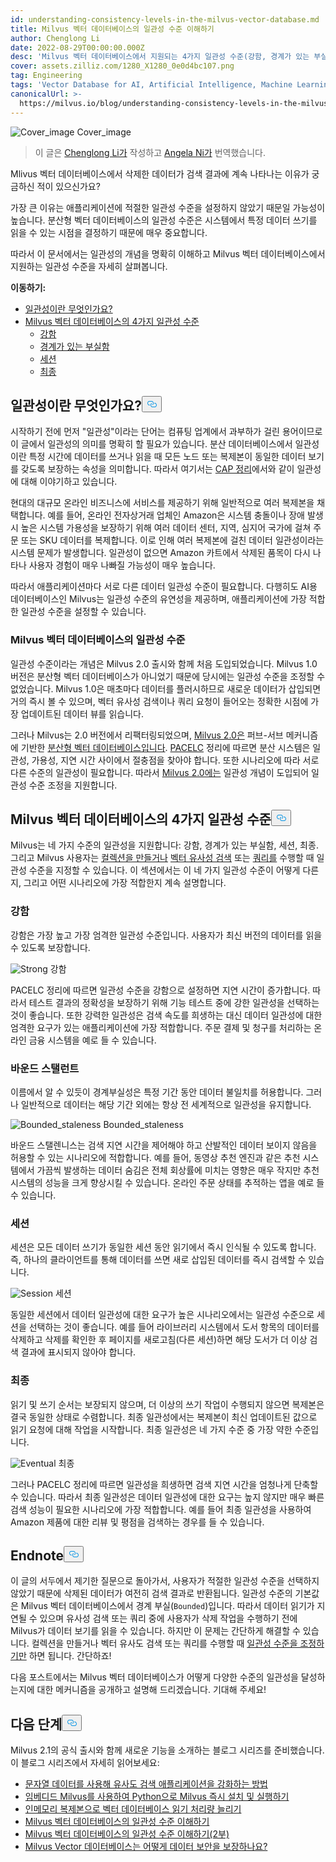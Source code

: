 ```yaml
---
id: understanding-consistency-levels-in-the-milvus-vector-database.md
title: Milvus 벡터 데이터베이스의 일관성 수준 이해하기
author: Chenglong Li
date: 2022-08-29T00:00:00.000Z
desc: 'Milvus 벡터 데이터베이스에서 지원되는 4가지 일관성 수준(강함, 경계가 있는 부실, 세션, 최종 지원)에 대해 알아보세요.'
cover: assets.zilliz.com/1280_X1280_0e0d4bc107.png
tag: Engineering
tags: 'Vector Database for AI, Artificial Intelligence, Machine Learning'
canonicalUrl: >-
  https://milvus.io/blog/understanding-consistency-levels-in-the-milvus-vector-database.md
---
```

<p>
  
   <span class="img-wrapper"> <img translate="no" src="https://assets.zilliz.com/1280_X1280_0e0d4bc107.png" alt="Cover_image" class="doc-image" id="cover_image" />
   </span> <span class="img-wrapper"> <span>Cover_image</span> </span></p>
<blockquote>
<p>이 글은 <a href="https://github.com/JackLCL">Chenglong Li가</a> 작성하고 <a href="https://www.linkedin.com/in/yiyun-n-2aa713163/">Angela Ni가</a> 번역했습니다.</p>
</blockquote>
<p>Mlivus 벡터 데이터베이스에서 삭제한 데이터가 검색 결과에 계속 나타나는 이유가 궁금하신 적이 있으신가요?</p>
<p>가장 큰 이유는 애플리케이션에 적절한 일관성 수준을 설정하지 않았기 때문일 가능성이 높습니다. 분산형 벡터 데이터베이스의 일관성 수준은 시스템에서 특정 데이터 쓰기를 읽을 수 있는 시점을 결정하기 때문에 매우 중요합니다.</p>
<p>따라서 이 문서에서는 일관성의 개념을 명확히 이해하고 Milvus 벡터 데이터베이스에서 지원하는 일관성 수준을 자세히 살펴봅니다.</p>
<p><strong>이동하기:</strong></p>
<ul>
<li><a href="#What-is-consistency">일관성이란 무엇인가요?</a></li>
<li><a href="#Four-levels-of-consistency-in-the-Milvus-vector-database">Milvus 벡터 데이터베이스의 4가지 일관성 수준</a><ul>
<li><a href="#Strong">강함</a></li>
<li><a href="#Bounded-staleness">경계가 있는 부실함</a></li>
<li><a href="#Session">세션</a></li>
<li><a href="#Eventual">최종</a></li>
</ul></li>
</ul>
<h2 id="What-is-consistency" class="common-anchor-header">일관성이란 무엇인가요?<button data-href="#What-is-consistency" class="anchor-icon" translate="no">
      <svg translate="no"
        aria-hidden="true"
        focusable="false"
        height="20"
        version="1.1"
        viewBox="0 0 16 16"
        width="16"
      >
        <path
          fill="#0092E4"
          fill-rule="evenodd"
          d="M4 9h1v1H4c-1.5 0-3-1.69-3-3.5S2.55 3 4 3h4c1.45 0 3 1.69 3 3.5 0 1.41-.91 2.72-2 3.25V8.59c.58-.45 1-1.27 1-2.09C10 5.22 8.98 4 8 4H4c-.98 0-2 1.22-2 2.5S3 9 4 9zm9-3h-1v1h1c1 0 2 1.22 2 2.5S13.98 12 13 12H9c-.98 0-2-1.22-2-2.5 0-.83.42-1.64 1-2.09V6.25c-1.09.53-2 1.84-2 3.25C6 11.31 7.55 13 9 13h4c1.45 0 3-1.69 3-3.5S14.5 6 13 6z"
        ></path>
      </svg>
    </button></h2><p>시작하기 전에 먼저 "일관성"이라는 단어는 컴퓨팅 업계에서 과부하가 걸린 용어이므로 이 글에서 일관성의 의미를 명확히 할 필요가 있습니다. 분산 데이터베이스에서 일관성이란 특정 시간에 데이터를 쓰거나 읽을 때 모든 노드 또는 복제본이 동일한 데이터 보기를 갖도록 보장하는 속성을 의미합니다. 따라서 여기서는 <a href="https://en.wikipedia.org/wiki/CAP_theorem">CAP 정리</a>에서와 같이 일관성에 대해 이야기하고 있습니다.</p>
<p>현대의 대규모 온라인 비즈니스에 서비스를 제공하기 위해 일반적으로 여러 복제본을 채택합니다. 예를 들어, 온라인 전자상거래 업체인 Amazon은 시스템 충돌이나 장애 발생 시 높은 시스템 가용성을 보장하기 위해 여러 데이터 센터, 지역, 심지어 국가에 걸쳐 주문 또는 SKU 데이터를 복제합니다. 이로 인해 여러 복제본에 걸친 데이터 일관성이라는 시스템 문제가 발생합니다. 일관성이 없으면 Amazon 카트에서 삭제된 품목이 다시 나타나 사용자 경험이 매우 나빠질 가능성이 매우 높습니다.</p>
<p>따라서 애플리케이션마다 서로 다른 데이터 일관성 수준이 필요합니다. 다행히도 AI용 데이터베이스인 Milvus는 일관성 수준의 유연성을 제공하며, 애플리케이션에 가장 적합한 일관성 수준을 설정할 수 있습니다.</p>
<h3 id="Consistency-in-the-Milvus-vector-database" class="common-anchor-header">Milvus 벡터 데이터베이스의 일관성 수준</h3><p>일관성 수준이라는 개념은 Milvus 2.0 출시와 함께 처음 도입되었습니다. Milvus 1.0 버전은 분산형 벡터 데이터베이스가 아니었기 때문에 당시에는 일관성 수준을 조정할 수 없었습니다. Milvus 1.0은 매초마다 데이터를 플러시하므로 새로운 데이터가 삽입되면 거의 즉시 볼 수 있으며, 벡터 유사성 검색이나 쿼리 요청이 들어오는 정확한 시점에 가장 업데이트된 데이터 뷰를 읽습니다.</p>
<p>그러나 Milvus는 2.0 버전에서 리팩터링되었으며, <a href="https://milvus.io/blog/deep-dive-1-milvus-architecture-overview.md">Milvus 2.0은</a> 퍼브-서브 메커니즘에 기반한 <a href="https://milvus.io/blog/deep-dive-1-milvus-architecture-overview.md">분산형 벡터 데이터베이스입니다</a>. <a href="https://en.wikipedia.org/wiki/PACELC_theorem">PACELC</a> 정리에 따르면 분산 시스템은 일관성, 가용성, 지연 시간 사이에서 절충점을 찾아야 합니다. 또한 시나리오에 따라 서로 다른 수준의 일관성이 필요합니다. 따라서 <a href="https://milvus.io/blog/2022-1-25-annoucing-general-availability-of-milvus-2-0.md">Milvus 2.0에는</a> 일관성 개념이 도입되어 일관성 수준 조정을 지원합니다.</p>
<h2 id="Four-levels-of-consistency-in-the-Milvus-vector-database" class="common-anchor-header">Milvus 벡터 데이터베이스의 4가지 일관성 수준<button data-href="#Four-levels-of-consistency-in-the-Milvus-vector-database" class="anchor-icon" translate="no">
      <svg translate="no"
        aria-hidden="true"
        focusable="false"
        height="20"
        version="1.1"
        viewBox="0 0 16 16"
        width="16"
      >
        <path
          fill="#0092E4"
          fill-rule="evenodd"
          d="M4 9h1v1H4c-1.5 0-3-1.69-3-3.5S2.55 3 4 3h4c1.45 0 3 1.69 3 3.5 0 1.41-.91 2.72-2 3.25V8.59c.58-.45 1-1.27 1-2.09C10 5.22 8.98 4 8 4H4c-.98 0-2 1.22-2 2.5S3 9 4 9zm9-3h-1v1h1c1 0 2 1.22 2 2.5S13.98 12 13 12H9c-.98 0-2-1.22-2-2.5 0-.83.42-1.64 1-2.09V6.25c-1.09.53-2 1.84-2 3.25C6 11.31 7.55 13 9 13h4c1.45 0 3-1.69 3-3.5S14.5 6 13 6z"
        ></path>
      </svg>
    </button></h2><p>Milvus는 네 가지 수준의 일관성을 지원합니다: 강함, 경계가 있는 부실함, 세션, 최종. 그리고 Milvus 사용자는 <a href="https://milvus.io/docs/v2.1.x/create_collection.md">컬렉션을 만들거나</a> <a href="https://milvus.io/docs/v2.1.x/search.md">벡터 유사성 검색</a> 또는 <a href="https://milvus.io/docs/v2.1.x/query.md">쿼리를</a> 수행할 때 일관성 수준을 지정할 수 있습니다. 이 섹션에서는 이 네 가지 일관성 수준이 어떻게 다른지, 그리고 어떤 시나리오에 가장 적합한지 계속 설명합니다.</p>
<h3 id="Strong" class="common-anchor-header">강함</h3><p>강함은 가장 높고 가장 엄격한 일관성 수준입니다. 사용자가 최신 버전의 데이터를 읽을 수 있도록 보장합니다.</p>
<p>
  
   <span class="img-wrapper"> <img translate="no" src="https://assets.zilliz.com/Consistency_Strong_5d791eb8b2.png" alt="Strong" class="doc-image" id="strong" />
   </span> <span class="img-wrapper"> <span>강함</span> </span></p>
<p>PACELC 정리에 따르면 일관성 수준을 강함으로 설정하면 지연 시간이 증가합니다. 따라서 테스트 결과의 정확성을 보장하기 위해 기능 테스트 중에 강한 일관성을 선택하는 것이 좋습니다. 또한 강력한 일관성은 검색 속도를 희생하는 대신 데이터 일관성에 대한 엄격한 요구가 있는 애플리케이션에 가장 적합합니다. 주문 결제 및 청구를 처리하는 온라인 금융 시스템을 예로 들 수 있습니다.</p>
<h3 id="Bounded-staleness" class="common-anchor-header">바운드 스탤런트</h3><p>이름에서 알 수 있듯이 경계부실성은 특정 기간 동안 데이터 불일치를 허용합니다. 그러나 일반적으로 데이터는 해당 기간 외에는 항상 전 세계적으로 일관성을 유지합니다.</p>
<p>
  
   <span class="img-wrapper"> <img translate="no" src="https://assets.zilliz.com/Consistency_Bounded_c034bc6e51.png" alt="Bounded_staleness" class="doc-image" id="bounded_staleness" />
   </span> <span class="img-wrapper"> <span>Bounded_staleness</span> </span></p>
<p>바운드 스탤렌니스는 검색 지연 시간을 제어해야 하고 산발적인 데이터 보이지 않음을 허용할 수 있는 시나리오에 적합합니다. 예를 들어, 동영상 추천 엔진과 같은 추천 시스템에서 가끔씩 발생하는 데이터 숨김은 전체 회상률에 미치는 영향은 매우 작지만 추천 시스템의 성능을 크게 향상시킬 수 있습니다. 온라인 주문 상태를 추적하는 앱을 예로 들 수 있습니다.</p>
<h3 id="Session" class="common-anchor-header">세션</h3><p>세션은 모든 데이터 쓰기가 동일한 세션 동안 읽기에서 즉시 인식될 수 있도록 합니다. 즉, 하나의 클라이언트를 통해 데이터를 쓰면 새로 삽입된 데이터를 즉시 검색할 수 있습니다.</p>
<p>
  
   <span class="img-wrapper"> <img translate="no" src="https://assets.zilliz.com/Consistency_Session_6dc4782212.png" alt="Session" class="doc-image" id="session" />
   </span> <span class="img-wrapper"> <span>세션</span> </span></p>
<p>동일한 세션에서 데이터 일관성에 대한 요구가 높은 시나리오에서는 일관성 수준으로 세션을 선택하는 것이 좋습니다. 예를 들어 라이브러리 시스템에서 도서 항목의 데이터를 삭제하고 삭제를 확인한 후 페이지를 새로고침(다른 세션)하면 해당 도서가 더 이상 검색 결과에 표시되지 않아야 합니다.</p>
<h3 id="Eventual" class="common-anchor-header">최종</h3><p>읽기 및 쓰기 순서는 보장되지 않으며, 더 이상의 쓰기 작업이 수행되지 않으면 복제본은 결국 동일한 상태로 수렴합니다. 최종 일관성에서는 복제본이 최신 업데이트된 값으로 읽기 요청에 대해 작업을 시작합니다. 최종 일관성은 네 가지 수준 중 가장 약한 수준입니다.</p>
<p>
  
   <span class="img-wrapper"> <img translate="no" src="https://assets.zilliz.com/Consistency_Eventual_7c66dd5b6f.png" alt="Eventual" class="doc-image" id="eventual" />
   </span> <span class="img-wrapper"> <span>최종</span> </span></p>
<p>그러나 PACELC 정리에 따르면 일관성을 희생하면 검색 지연 시간을 엄청나게 단축할 수 있습니다. 따라서 최종 일관성은 데이터 일관성에 대한 요구는 높지 않지만 매우 빠른 검색 성능이 필요한 시나리오에 가장 적합합니다. 예를 들어 최종 일관성을 사용하여 Amazon 제품에 대한 리뷰 및 평점을 검색하는 경우를 들 수 있습니다.</p>
<h2 id="Endnote" class="common-anchor-header">Endnote<button data-href="#Endnote" class="anchor-icon" translate="no">
      <svg translate="no"
        aria-hidden="true"
        focusable="false"
        height="20"
        version="1.1"
        viewBox="0 0 16 16"
        width="16"
      >
        <path
          fill="#0092E4"
          fill-rule="evenodd"
          d="M4 9h1v1H4c-1.5 0-3-1.69-3-3.5S2.55 3 4 3h4c1.45 0 3 1.69 3 3.5 0 1.41-.91 2.72-2 3.25V8.59c.58-.45 1-1.27 1-2.09C10 5.22 8.98 4 8 4H4c-.98 0-2 1.22-2 2.5S3 9 4 9zm9-3h-1v1h1c1 0 2 1.22 2 2.5S13.98 12 13 12H9c-.98 0-2-1.22-2-2.5 0-.83.42-1.64 1-2.09V6.25c-1.09.53-2 1.84-2 3.25C6 11.31 7.55 13 9 13h4c1.45 0 3-1.69 3-3.5S14.5 6 13 6z"
        ></path>
      </svg>
    </button></h2><p>이 글의 서두에서 제기한 질문으로 돌아가서, 사용자가 적절한 일관성 수준을 선택하지 않았기 때문에 삭제된 데이터가 여전히 검색 결과로 반환됩니다. 일관성 수준의 기본값은 Milvus 벡터 데이터베이스에서 경계 부실(<code translate="no">Bounded</code>)입니다. 따라서 데이터 읽기가 지연될 수 있으며 유사성 검색 또는 쿼리 중에 사용자가 삭제 작업을 수행하기 전에 Milvus가 데이터 보기를 읽을 수 있습니다. 하지만 이 문제는 간단하게 해결할 수 있습니다. 컬렉션을 만들거나 벡터 유사도 검색 또는 쿼리를 수행할 때 <a href="https://milvus.io/docs/v2.1.x/tune_consistency.md">일관성 수준을 조정하기만</a> 하면 됩니다. 간단하죠!</p>
<p>다음 포스트에서는 Milvus 벡터 데이터베이스가 어떻게 다양한 수준의 일관성을 달성하는지에 대한 메커니즘을 공개하고 설명해 드리겠습니다. 기대해 주세요!</p>
<h2 id="Whats-next" class="common-anchor-header">다음 단계<button data-href="#Whats-next" class="anchor-icon" translate="no">
      <svg translate="no"
        aria-hidden="true"
        focusable="false"
        height="20"
        version="1.1"
        viewBox="0 0 16 16"
        width="16"
      >
        <path
          fill="#0092E4"
          fill-rule="evenodd"
          d="M4 9h1v1H4c-1.5 0-3-1.69-3-3.5S2.55 3 4 3h4c1.45 0 3 1.69 3 3.5 0 1.41-.91 2.72-2 3.25V8.59c.58-.45 1-1.27 1-2.09C10 5.22 8.98 4 8 4H4c-.98 0-2 1.22-2 2.5S3 9 4 9zm9-3h-1v1h1c1 0 2 1.22 2 2.5S13.98 12 13 12H9c-.98 0-2-1.22-2-2.5 0-.83.42-1.64 1-2.09V6.25c-1.09.53-2 1.84-2 3.25C6 11.31 7.55 13 9 13h4c1.45 0 3-1.69 3-3.5S14.5 6 13 6z"
        ></path>
      </svg>
    </button></h2><p>Milvus 2.1의 공식 출시와 함께 새로운 기능을 소개하는 블로그 시리즈를 준비했습니다. 이 블로그 시리즈에서 자세히 읽어보세요:</p>
<ul>
<li><a href="https://milvus.io/blog/2022-08-08-How-to-use-string-data-to-empower-your-similarity-search-applications.md">문자열 데이터를 사용해 유사도 검색 애플리케이션을 강화하는 방법</a></li>
<li><a href="https://milvus.io/blog/embedded-milvus.md">임베디드 Milvus를 사용하여 Python으로 Milvus 즉시 설치 및 실행하기</a></li>
<li><a href="https://milvus.io/blog/in-memory-replicas.md">인메모리 복제본으로 벡터 데이터베이스 읽기 처리량 늘리기</a></li>
<li><a href="https://milvus.io/blog/understanding-consistency-levels-in-the-milvus-vector-database.md">Milvus 벡터 데이터베이스의 일관성 수준 이해하기</a></li>
<li><a href="https://milvus.io/blog/understanding-consistency-levels-in-the-milvus-vector-database-2.md">Milvus 벡터 데이터베이스의 일관성 수준 이해하기(2부)</a></li>
<li><a href="https://milvus.io/blog/data-security.md">Milvus Vector 데이터베이스는 어떻게 데이터 보안을 보장하나요?</a></li>
</ul>

